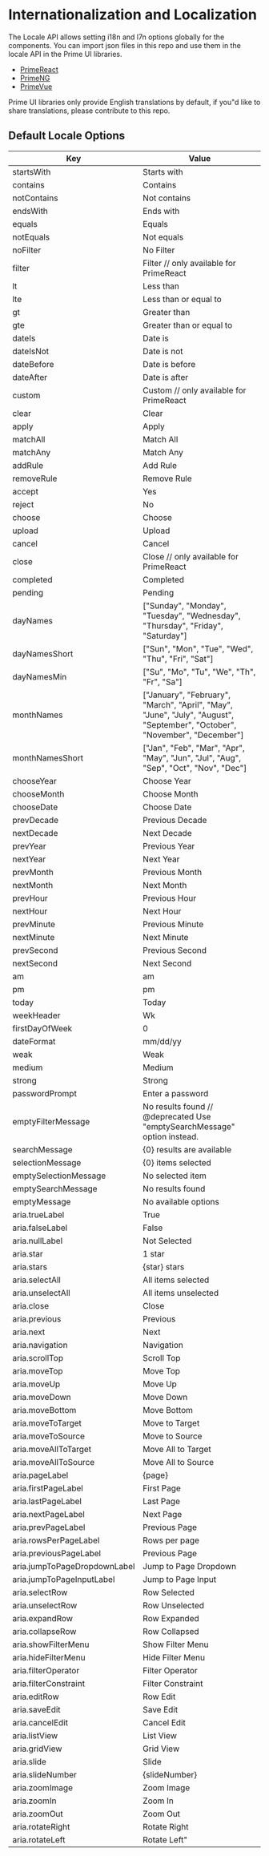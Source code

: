 # Internationalization and Localization

The Locale API allows setting i18n and l7n options globally for the components. You can import json files in this repo and use them in the locale API in the Prime UI libraries.

- [PrimeReact](https://primefaces.org/primereact/showcase/#/locale)
- [PrimeNG](https://primefaces.org/primeng/showcase/#/i18n)
- [PrimeVue](https://primefaces.org/primevue/showcase/#/locale)

Prime UI libraries only provide English translations by default, if you"d like to share translations, please contribute to this repo.

## Default Locale Options

| Key |	Value
| --- | ---
| startsWith | Starts with
| contains | Contains
| notContains | Not contains
| endsWith | Ends with
| equals | Equals
| notEquals | Not equals
| noFilter | No Filter
| filter | Filter // only available for PrimeReact
| lt | Less than
| lte | Less than or equal to
| gt | Greater than
| gte | Greater than or equal to
| dateIs | Date is
| dateIsNot | Date is not
| dateBefore | Date is before
| dateAfter | Date is after
| custom | Custom  // only available for PrimeReact
| clear | Clear
| apply | Apply
| matchAll | Match All
| matchAny | Match Any
| addRule | Add Rule
| removeRule | Remove Rule
| accept | Yes
| reject | No
| choose | Choose
| upload | Upload
| cancel | Cancel
| close | Close // only available for PrimeReact
| completed | Completed
| pending | Pending
| dayNames | ["Sunday", "Monday", "Tuesday", "Wednesday", "Thursday", "Friday", "Saturday"]
| dayNamesShort | ["Sun", "Mon", "Tue", "Wed", "Thu", "Fri", "Sat"]
| dayNamesMin | ["Su", "Mo", "Tu", "We", "Th", "Fr", "Sa"]
| monthNames | ["January", "February", "March", "April", "May", "June", "July", "August", "September", "October", "November", "December"]
| monthNamesShort | ["Jan", "Feb", "Mar", "Apr", "May", "Jun", "Jul", "Aug", "Sep", "Oct", "Nov", "Dec"]
| chooseYear | Choose Year
| chooseMonth | Choose Month
| chooseDate | Choose Date
| prevDecade | Previous Decade
| nextDecade | Next Decade
| prevYear | Previous Year
| nextYear | Next Year
| prevMonth | Previous Month
| nextMonth | Next Month
| prevHour | Previous Hour
| nextHour | Next Hour
| prevMinute | Previous Minute
| nextMinute | Next Minute
| prevSecond | Previous Second
| nextSecond | Next Second
| am | am
| pm | pm
| today | Today
| weekHeader | Wk
| firstDayOfWeek | 0
| dateFormat | mm/dd/yy
| weak | Weak
| medium | Medium
| strong | Strong
| passwordPrompt | Enter a password
| emptyFilterMessage | No results found // @deprecated Use "emptySearchMessage" option instead.
| searchMessage | {0} results are available
| selectionMessage | {0} items selected
| emptySelectionMessage | No selected item
| emptySearchMessage | No results found
| emptyMessage | No available options
| aria.trueLabel | True
| aria.falseLabel | False
| aria.nullLabel | Not Selected
| aria.star | 1 star
| aria.stars | {star} stars
| aria.selectAll | All items selected
| aria.unselectAll | All items unselected
| aria.close | Close
| aria.previous | Previous
| aria.next | Next
| aria.navigation | Navigation
| aria.scrollTop | Scroll Top
| aria.moveTop | Move Top
| aria.moveUp | Move Up
| aria.moveDown | Move Down
| aria.moveBottom | Move Bottom
| aria.moveToTarget | Move to Target
| aria.moveToSource | Move to Source
| aria.moveAllToTarget | Move All to Target
| aria.moveAllToSource | Move All to Source
| aria.pageLabel | {page}
| aria.firstPageLabel | First Page
| aria.lastPageLabel | Last Page
| aria.nextPageLabel | Next Page
| aria.prevPageLabel | Previous Page
| aria.rowsPerPageLabel | Rows per page
| aria.previousPageLabel | Previous Page
| aria.jumpToPageDropdownLabel | Jump to Page Dropdown
| aria.jumpToPageInputLabel | Jump to Page Input
| aria.selectRow | Row Selected
| aria.unselectRow | Row Unselected
| aria.expandRow | Row Expanded
| aria.collapseRow | Row Collapsed
| aria.showFilterMenu | Show Filter Menu
| aria.hideFilterMenu | Hide Filter Menu
| aria.filterOperator | Filter Operator
| aria.filterConstraint | Filter Constraint
| aria.editRow | Row Edit
| aria.saveEdit | Save Edit
| aria.cancelEdit | Cancel Edit
| aria.listView | List View
| aria.gridView | Grid View
| aria.slide | Slide
| aria.slideNumber | {slideNumber}
| aria.zoomImage | Zoom Image
| aria.zoomIn | Zoom In
| aria.zoomOut | Zoom Out
| aria.rotateRight | Rotate Right
| aria.rotateLeft | Rotate Left"
